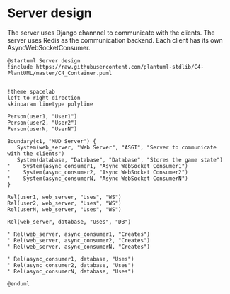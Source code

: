 # Server design

The server uses Django channnel to communicate with the clients. The server uses Redis as the communication backend. Each client has its own AsyncWebSocketConsumer.

```plantuml
@startuml Server design
!include https://raw.githubusercontent.com/plantuml-stdlib/C4-PlantUML/master/C4_Container.puml


!theme spacelab
left to right direction
skinparam linetype polyline

Person(user1, "User1")
Person(user2, "User2")
Person(userN, "UserN")

Boundary(c1, "MUD Server") {
   System(web_server, "Web Server", "ASGI", "Server to communicate with the clients")
   System(database, "Database", "Database", "Stores the game state")
'    System(async_consumer1, "Async WebSocket Consumer1")
'    System(async_consumer2, "Async WebSocket Consumer2")
'    System(async_consumerN, "Async WebSocket ConsumerN")
}

Rel(user1, web_server, "Uses", "WS")
Rel(user2, web_server, "Uses", "WS")
Rel(userN, web_server, "Uses", "WS")

Rel(web_server, database, "Uses", "DB")

' Rel(web_server, async_consumer1, "Creates")
' Rel(web_server, async_consumer2, "Creates")
' Rel(web_server, async_consumerN, "Creates")

' Rel(async_consumer1, database, "Uses")
' Rel(async_consumer2, database, "Uses")
' Rel(async_consumerN, database, "Uses")

@enduml
```
